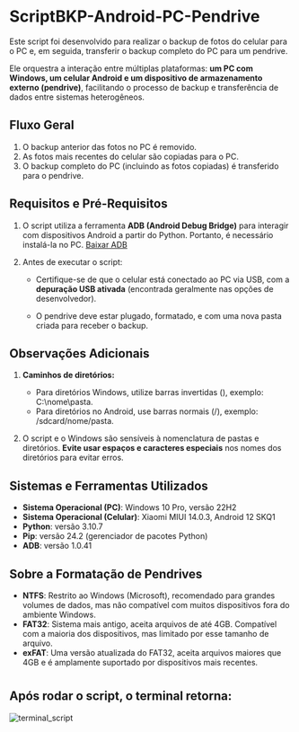 # ScriptBKP-Android-PC-Pendrive

Este script foi desenvolvido para realizar o backup de fotos do celular para o PC e, em seguida, transferir o backup completo do PC para um pendrive.

Ele orquestra a interação entre múltiplas plataformas: **um PC com Windows, um celular Android e um dispositivo de armazenamento externo (pendrive)**, facilitando o processo de backup e transferência de dados entre sistemas heterogêneos.

## Fluxo Geral
1. O backup anterior das fotos no PC é removido.
2. As fotos mais recentes do celular são copiadas para o PC.
3. O backup completo do PC (incluindo as fotos copiadas) é transferido para o pendrive.

## Requisitos e Pré-Requisitos
1. O script utiliza a ferramenta **ADB (Android Debug Bridge)** para interagir com dispositivos Android a partir do Python. Portanto, é necessário instalá-la no PC.
<a rel="noopener" target="_new" href="https://developer.android.com/tools/releases/platform-tools?hl=pt-br" style="--streaming-animation-state: var(--batch-play-state-1); --animation-rate: var(--batch-play-rate-1);"><span style="--animation-count: 1; --streaming-animation-state: var(--batch-play-state-2);">Baixar</span><span style="--animation-count: 2; --streaming-animation-state: var(--batch-play-state-2);"> ADB</span></a>

2. Antes de executar o script:

    * Certifique-se de que o celular está conectado ao PC via USB, com a **depuração USB ativada** (encontrada geralmente nas opções de desenvolvedor).

    * O pendrive deve estar plugado, formatado, e com uma nova pasta criada para receber o backup.

## Observações Adicionais
1. **Caminhos de diretórios:**

    * Para diretórios Windows, utilize barras invertidas (\), exemplo: C:\nome\pasta.
    * Para diretórios no Android, use barras normais (/), exemplo: /sdcard/nome/pasta.

2. O script e o Windows são sensíveis à nomenclatura de pastas e diretórios. **Evite usar espaços e caracteres especiais** nos nomes dos diretórios para evitar erros.

## Sistemas e Ferramentas Utilizados
* **Sistema Operacional (PC)**: Windows 10 Pro, versão 22H2
* **Sistema Operacional (Celular)**: Xiaomi MIUI 14.0.3, Android 12 SKQ1
* **Python**: versão 3.10.7
* **Pip**: versão 24.2 (gerenciador de pacotes Python)
* **ADB**: versão 1.0.41

## Sobre a Formatação de Pendrives
* **NTFS**: Restrito ao Windows (Microsoft), recomendado para grandes volumes de dados, mas não compatível com muitos dispositivos fora do ambiente Windows.
* **FAT32**: Sistema mais antigo, aceita arquivos de até 4GB. Compatível com a maioria dos dispositivos, mas limitado por esse tamanho de arquivo.
* **exFAT**: Uma versão atualizada do FAT32, aceita arquivos maiores que 4GB e é amplamente suportado por dispositivos mais recentes.
#



## Após rodar o script, o terminal retorna:
![terminal_script](https://github.com/user-attachments/assets/935ae22b-e751-4f41-934d-f7f6283982c0)

